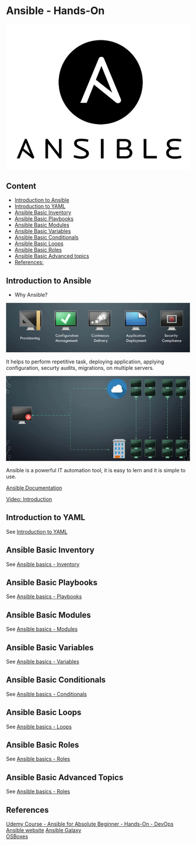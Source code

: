 # Ansible - Hands-On

![Ansible Logo](img/ansiblelogo.png)

## Content

- [Introduction to Ansible](#introduction-to-ansible)
- [Introduction to YAML](#introduction-to-yaml)
- [Ansible Basic Inventory](#ansible-basic-inventory)
- [Ansible Basic Playbooks](#ansible-basic-playbooks)
- [Ansible Basic Modules](#ansible-basic-modules)
- [Ansible Basic Variables](#ansible-basic-variables)
- [Ansible Basic Conditionals](#ansible-basic-conditionals)
- [Ansible Basic Loops](#ansible-basic-loops)
- [Ansible Basic Roles](#ansible-basic-roles)
- [Ansible Basic Advanced topics](#ansible-basic-advanced-topics)
- [References:](#references)

## Introduction to Ansible

- Why Ansible?

![Why Ansible?](img/why_ansible.png)

It helps to perform repetitive task, deploying application, applying configuration, securty audits, migrations, on multiple servers.

![provisioning on multiples Servers](img/why_ansible_provisioning.png)

Ansible is a powerful IT automation tool, it is easy to lern and it is simple to use.

[Ansible Documentation](https://docs.ansible.com/)

[Video: Introduction](https://www.udemy.com/learn-ansible/learn/v4/t/lecture/7040832?start=0)

## Introduction to YAML

See [Introduction to YAML](YAML.md)

## Ansible Basic Inventory

See [Ansible basics - Inventory](ansible_basic_04_inventory.md)

## Ansible Basic Playbooks

See [Ansible basics - Playbooks](ansible_basic_05_playbooks.md)

## Ansible Basic Modules

See [Ansible basics - Modules](ansible_basic_06_modules.md)

## Ansible Basic Variables

See [Ansible basics - Variables](ansible_basic_07_variables.md)

## Ansible Basic Conditionals

See [Ansible basics - Conditionals](ansible_basic_08_conditionals.md)

## Ansible Basic Loops

See [Ansible basics - Loops](ansible_basic_09_loops.md)

## Ansible Basic Roles

See [Ansible basics - Roles](ansible_basic_10_roles.md)

## Ansible Basic Advanced Topics

See [Ansible basics - Roles](ansible_basic_11_advanced_topics.md)

## References

[Udemy Course - Ansible for Absolute Beginner - Hands-On - DevOps](https://www.udemy.com/learn-ansible/learn/v4/content)  
[Ansible website](https://www.ansible.com/)
[Ansible Galaxy](https://galaxy.ansible.com/home)  
[OSBoxes](https://www.osboxes.org/)
